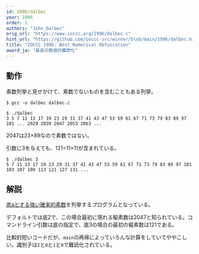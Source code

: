 ```yaml
---
id: 1996/dalbec
year: 1996
order: 1
authors: "John_Dalbec"
orig_url: "https://www.ioccc.org/1996/dalbec.c"
hint_url: "https://github.com/ioccc-src/winner/blob/main/1996/dalbec.hint"
title: "IOCCC 1996: Best Numerical Obfuscation"
award_ja: "最高の数値的難読化"
---
```


## 動作

素数列挙と見せかけて、素数でないものを含むこともある列挙。

```
$ gcc -o dalbec dalbec.c

$ ./dalbec
3 5 7 11 13 17 19 23 29 31 37 41 43 47 53 59 61 67 71 73 79 83 89 97 101 ... 2029 2039 2047 2053 2063 ...
```

2047は23×89なので素数ではない。

引数に3を与えても、121=11×11が含まれている。

```
$ ./dalbec 3
5 7 11 13 17 19 23 29 31 37 41 43 47 53 59 61 67 71 73 79 83 89 97 101 103 107 109 113 121 127 131 ...
```

## 解説

[底aとする強い確率的素数](https://ja.wikipedia.org/wiki/%E7%A2%BA%E7%8E%87%E7%9A%84%E7%B4%A0%E6%95%B0)を列挙するプログラムとなっている。

デフォルトでは底2で、この場合最初に現れる擬素数は2047と知られている。コマンドライン引数は底の指定で、底3の場合の最初の擬素数は121である。

比較的短いコードだが、`main`の再帰によっていろんな計算をしていてややこしい。識別子は`I`と`O`と`1`と`0`で難読化されている。
